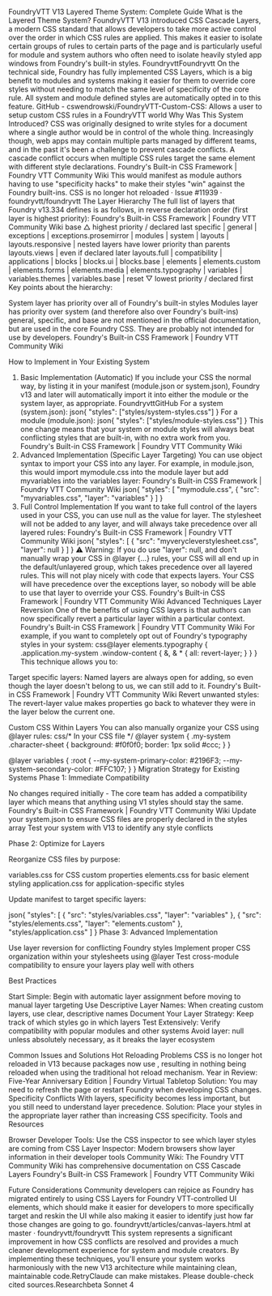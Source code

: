 FoundryVTT V13 Layered Theme System: Complete Guide
What is the Layered Theme System?
FoundryVTT V13 introduced CSS Cascade Layers, a modern CSS standard that allows developers to take more active control over the order in which CSS rules are applied. This makes it easier to isolate certain groups of rules to certain parts of the page and is particularly useful for module and system authors who often need to isolate heavily styled app windows from Foundry's built-in styles. FoundryvttFoundryvtt
On the technical side, Foundry has fully implemented CSS Layers, which is a big benefit to modules and systems making it easier for them to override core styles without needing to match the same level of specificity of the core rule. All system and module defined styles are automatically opted in to this feature. GitHub - cswendrowski/FoundryVTT-Custom-CSS: Allows a user to setup custom CSS rules in a FoundryVTT world
Why Was This System Introduced?
CSS was originally designed to write styles for a document where a single author would be in control of the whole thing. Increasingly though, web apps may contain multiple parts managed by different teams, and in the past it's been a challenge to prevent cascade conflicts. A cascade conflict occurs when multiple CSS rules target the same element with different style declarations. Foundry's Built-in CSS Framework | Foundry VTT Community Wiki
This would manifest as module authors having to use "specificity hacks" to make their styles "win" against the Foundry built-ins. CSS is no longer hot reloaded · Issue #11939 · foundryvtt/foundryvtt
The Layer Hierarchy
The full list of layers that Foundry v13.334 defines is as follows, in reverse declaration order (first layer is highest priority): Foundry's Built-in CSS Framework | Foundry VTT Community Wiki
base          △ highest priority / declared last
specific      |
general       |
exceptions    |
exceptions.prosemirror |
modules       |
system        |
layouts       |
layouts.responsive | nested layers have lower priority than parents
layouts.views | even if declared later
layouts.full  |
compatibility |
applications  |
blocks        |
blocks.ui     |
blocks.base   |
elements      |
elements.custom |
elements.forms |
elements.media |
elements.typography |
variables     |
variables.themes |
variables.base |
reset         ▽ lowest priority / declared first
Key points about the hierarchy:

System layer has priority over all of Foundry's built-in styles
Modules layer has priority over system (and therefore also over Foundry's built-ins)
general, specific, and base are not mentioned in the official documentation, but are used in the core Foundry CSS. They are probably not intended for use by developers. Foundry's Built-in CSS Framework | Foundry VTT Community Wiki

How to Implement in Your Existing System
1. Basic Implementation (Automatic)
   If you include your CSS the normal way, by listing it in your manifest (module.json or system.json), Foundry v13 and later will automatically import it into either the module or the system layer, as appropriate. FoundryvttGitHub
   For a system (system.json):
   json{
   "styles": ["styles/system-styles.css"]
   }
   For a module (module.json):
   json{
   "styles": ["styles/module-styles.css"]
   }
   This one change means that your system or module styles will always beat conflicting styles that are built-in, with no extra work from you. Foundry's Built-in CSS Framework | Foundry VTT Community Wiki
2. Advanced Implementation (Specific Layer Targeting)
   You can use object syntax to import your CSS into any layer. For example, in module.json, this would import mymodule.css into the module layer but add myvariables into the variables layer: Foundry's Built-in CSS Framework | Foundry VTT Community Wiki
   json{
   "styles": [
   "mymodule.css",
   {
   "src": "myvariables.css",
   "layer": "variables"
   }
   ]
   }
3. Full Control Implementation
   If you want to take full control of the layers used in your CSS, you can use null as the value for layer. The stylesheet will not be added to any layer, and will always take precedence over all layered rules: Foundry's Built-in CSS Framework | Foundry VTT Community Wiki
   json{
   "styles": [
   {
   "src": "myverycleverstylesheet.css",
   "layer": null
   }
   ]
   }
   ⚠️ Warning: If you do use "layer": null, and don't manually wrap your CSS in @layer {...} rules, your CSS will all end up in the default/unlayered group, which takes precedence over all layered rules. This will not play nicely with code that expects layers. Your CSS will have precedence over the exceptions layer, so nobody will be able to use that layer to override your CSS. Foundry's Built-in CSS Framework | Foundry VTT Community Wiki
   Advanced Techniques
   Layer Reversion
   One of the benefits of using CSS layers is that authors can now specifically revert a particular layer within a particular context. Foundry's Built-in CSS Framework | Foundry VTT Community Wiki
   For example, if you want to completely opt out of Foundry's typography styles in your system:
   css@layer elements.typography {
   .application.my-system .window-content {
   &, & * {
   all: revert-layer;
   }
   }
   }
   This technique allows you to:

Target specific layers: Named layers are always open for adding, so even though the layer doesn't belong to us, we can still add to it. Foundry's Built-in CSS Framework | Foundry VTT Community Wiki
Revert unwanted styles: The revert-layer value makes properties go back to whatever they were in the layer below the current one.

Custom CSS Within Layers
You can also manually organize your CSS using @layer rules:
css/* In your CSS file */
@layer system {
.my-system .character-sheet {
background: #f0f0f0;
border: 1px solid #ccc;
}
}

@layer variables {
:root {
--my-system-primary-color: #2196F3;
--my-system-secondary-color: #FFC107;
}
}
Migration Strategy for Existing Systems
Phase 1: Immediate Compatibility

No changes required initially - The core team has added a compatibility layer which means that anything using V1 styles should stay the same. Foundry's Built-in CSS Framework | Foundry VTT Community Wiki
Update your system.json to ensure CSS files are properly declared in the styles array
Test your system with V13 to identify any style conflicts

Phase 2: Optimize for Layers

Reorganize CSS files by purpose:

variables.css for CSS custom properties
elements.css for basic element styling
application.css for application-specific styles


Update manifest to target specific layers:

json{
"styles": [
{
"src": "styles/variables.css",
"layer": "variables"
},
{
"src": "styles/elements.css",
"layer": "elements.custom"
},
"styles/application.css"
]
}
Phase 3: Advanced Implementation

Use layer reversion for conflicting Foundry styles
Implement proper CSS organization within your stylesheets using @layer
Test cross-module compatibility to ensure your layers play well with others

Best Practices

Start Simple: Begin with automatic layer assignment before moving to manual layer targeting
Use Descriptive Layer Names: When creating custom layers, use clear, descriptive names
Document Your Layer Strategy: Keep track of which styles go in which layers
Test Extensively: Verify compatibility with popular modules and other systems
Avoid layer: null unless absolutely necessary, as it breaks the layer ecosystem

Common Issues and Solutions
Hot Reloading Problems
CSS is no longer hot reloaded in V13 because packages now use <style>@import "…" layer(…);</style>, resulting in nothing being reloaded when using the traditional hot reload mechanism. Year in Review: Five-Year Anniversary Edition | Foundry Virtual Tabletop
Solution: You may need to refresh the page or restart Foundry when developing CSS changes.
Specificity Conflicts
With layers, specificity becomes less important, but you still need to understand layer precedence.
Solution: Place your styles in the appropriate layer rather than increasing CSS specificity.
Tools and Resources

Browser Developer Tools: Use the CSS inspector to see which layer styles are coming from
CSS Layer Inspector: Modern browsers show layer information in their developer tools
Community Wiki: The Foundry VTT Community Wiki has comprehensive documentation on CSS Cascade Layers Foundry's Built-in CSS Framework | Foundry VTT Community Wiki

Future Considerations
Community developers can rejoice as Foundry has migrated entirely to using CSS Layers for Foundry VTT-controlled UI elements, which should make it easier for developers to more specifically target and reskin the UI while also making it easier to identify just how far those changes are going to go. foundryvtt/articles/canvas-layers.html at master · foundryvtt/foundryvtt
This system represents a significant improvement in how CSS conflicts are resolved and provides a much cleaner development experience for system and module creators. By implementing these techniques, you'll ensure your system works harmoniously with the new V13 architecture while maintaining clean, maintainable code.RetryClaude can make mistakes. Please double-check cited sources.Researchbeta Sonnet 4
